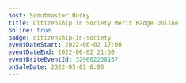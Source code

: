 ```yaml
---
host: Scoutmaster Bucky
title: Citizenship in Society Merit Badge Online
online: true
badge: citizenship-in-society
eventDateStart: 2022-06-02 17:00
eventDateEnd: 2022-06-02 21:30
eventBriteEventId: 329602238167
onSaleDate: 2022-05-01 0:05
---
```

